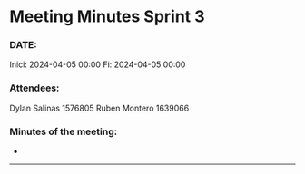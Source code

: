 # Meeting Minutes Sprint 3

### DATE:
Inici: 2024-04-05 00:00
Fi: 2024-04-05 00:00

### Attendees:
Dylan Salinas 1576805
Ruben Montero 1639066

### Minutes of the meeting:
* 

--- 